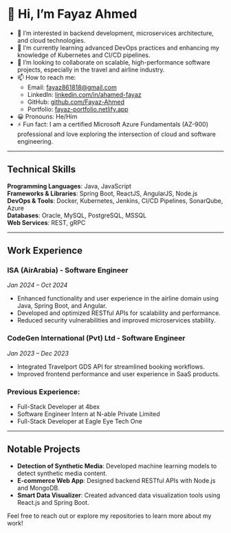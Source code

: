# 👋 Hi, I’m Fayaz Ahmed

- 👀 I’m interested in backend development, microservices architecture, and cloud technologies.
- 🌱 I’m currently learning advanced DevOps practices and enhancing my knowledge of Kubernetes and CI/CD pipelines.
- 💞️ I’m looking to collaborate on scalable, high-performance software projects, especially in the travel and airline industry.
- 📫 How to reach me:
  - Email: fayaz861818@gmail.com
  - LinkedIn: [linkedin.com/in/ahamed-fayaz](https://linkedin.com/in/ahamed-fayaz)
  - GitHub: [github.com/Fayaz-Ahmed](https://github.com/Fayaz-Ahmed)
  - Portfolio: [fayaz-portfolio.netlify.app](https://fayaz-portfolio.netlify.app/)
- 😀 Pronouns: He/Him
- ⚡ Fun fact: I am a certified Microsoft Azure Fundamentals (AZ-900) professional and love exploring the intersection of cloud and software engineering.

---

## Technical Skills

**Programming Languages**: Java, JavaScript  
**Frameworks & Libraries**: Spring Boot, ReactJS, AngularJS, Node.js  
**DevOps & Tools**: Docker, Kubernetes, Jenkins, CI/CD Pipelines, SonarQube, Azure  
**Databases**: Oracle, MySQL, PostgreSQL, MSSQL  
**Web Services**: REST, gRPC  

---

## Work Experience

### ISA (AirArabia) - Software Engineer  
*Jan 2024 – Oct 2024*  
- Enhanced functionality and user experience in the airline domain using Java, Spring Boot, and Angular.
- Developed and optimized RESTful APIs for scalability and performance.
- Reduced security vulnerabilities and improved microservices stability.

### CodeGen International (Pvt) Ltd - Software Engineer  
*Jan 2023 – Dec 2023*  
- Integrated Travelport GDS API for streamlined booking workflows.
- Improved frontend performance and user experience in SaaS products.

### Previous Experience:  
- Full-Stack Developer at 4bex  
- Software Engineer Intern at N-able Private Limited  
- Full-Stack Developer at Eagle Eye Tech One  

---

## Notable Projects

- **Detection of Synthetic Media**: Developed machine learning models to detect synthetic media content.  
- **E-commerce Web App**: Designed backend RESTful APIs with Node.js and MongoDB.  
- **Smart Data Visualizer**: Created advanced data visualization tools using React.js and Spring Boot.  

Feel free to reach out or explore my repositories to learn more about my work!
